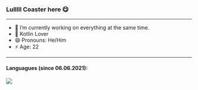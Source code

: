 ### Lulllll Coaster here 😋

---

- 🔭 I’m currently working on everything at the same time.
- 🌱 Kotlin Lover
- 😄 Pronouns: He/Him
- ⚡ Age: 22

---

#### Languagues (since 06.06.2021):

<a href="https://wakatime.com"><img src="https://wakatime.com/share/@ef385348-3d1e-445d-bd18-dffa81c0a803/6137ae82-aff9-4750-8583-e07788f59348.png" /></a>

